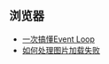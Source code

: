 ## 浏览器

+ [一次搞懂Event Loop](https://github.com/chenqf/blog/blob/master/articles/浏览器/一次搞懂EventLoop/README.md)
+ [如何处理图片加载失败](https://github.com/chenqf/blog/blob/master/articles/浏览器/如何处理图片加载失败/README.md)

